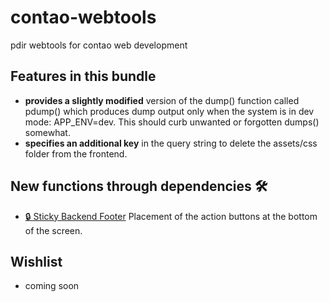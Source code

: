 # contao-webtools
pdir webtools for contao web development

## Features in this bundle
- **provides a slightly modified** version of the dump() function called pdump() which produces dump output only when the system is in dev mode: APP_ENV=dev. This should curb unwanted or forgotten dumps() somewhat.
- **specifies an additional key** in the query string to delete the assets/css folder from the frontend.

## New functions through dependencies 🛠

- [🔒 Sticky Backend Footer](https://github.com/pdir/contao-sticky-footer/) Placement of the action buttons at the bottom of the screen.

## Wishlist
- coming soon

